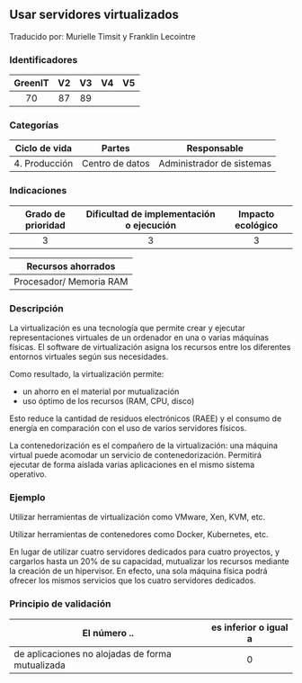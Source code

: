 ## Usar servidores virtualizados

Traducido por: Murielle Timsit y Franklin Lecointre

### Identificadores

| GreenIT | V2  | V3  | V4  | V5  |
| :-----: | :-: | :-: | :-: | :-: |
|   70    | 87  | 89  |     |     |

### Categorías

| Ciclo de vida |     Partes      |        Responsable        |
| :-----------: | :-------------: | :-----------------------: |
| 4. Producción | Centro de datos | Administrador de sistemas |

### Indicaciones

| Grado de prioridad | Dificultad de implementación o ejecución | Impacto ecológico |
| :----------------: | :--------------------------------------: | :---------------: |
|         3          |                    3                     |         3         |

|   Recursos ahorrados    |
| :---------------------: |
| Procesador/ Memoria RAM |

### Descripción

La virtualización es una tecnología que permite crear y ejecutar representaciones virtuales de un ordenador en una o varias máquinas físicas. El software de virtualización asigna los recursos entre los diferentes entornos virtuales según sus necesidades.

Como resultado, la virtualización permite:

- un ahorro en el material por mutualización
- uso óptimo de los recursos (RAM, CPU, disco)

Esto reduce la cantidad de residuos electrónicos (RAEE) y el consumo de energía en comparación con el uso de varios servidores físicos.

La contenedorización es el compañero de la virtualización: una máquina virtual puede acomodar un servicio de contenedorización. Permitirá ejecutar de forma aislada varias aplicaciones en el mismo sistema operativo.

### Ejemplo

Utilizar herramientas de virtualización como VMware, Xen, KVM, etc.

Utilizar herramientas de contenedores como Docker, Kubernetes, etc.

En lugar de utilizar cuatro servidores dedicados para cuatro proyectos, y cargarlos hasta un 20% de su capacidad, mutualizar los recursos mediante la creación de un hipervisor. En efecto, una sola máquina física podrá ofrecer los mismos servicios que los cuatro servidores dedicados.

### Principio de validación

| El número ..                                     | es inferior o igual a |
| ------------------------------------------------ | :-------------------: |
| de aplicaciones no alojadas de forma mutualizada |           0           |
